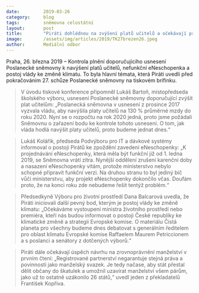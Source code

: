 ```yaml
---
date:         2019-03-26
category:     blog
tags:         sněmovna celostátní 
layout:       post
title:        "Piráti dohlédnou na zvýšení platů učitelů a očekávají projednávání zpožděné eNeschopenky"
image:        /assets/img/articles/2019/TK27brezen26.jpeg
author:       Mediální odbor
---
```


Praha, 26. března 2019 – Kontrola plnění doporučujícího usnesení Poslanecké sněmovny k navýšení platů učitelů, nefunkční eNeschopenka a postoj vlády ke změně klimatu. To byla hlavní témata, která Piráti uvedli před pokračováním 27. schůze Poslanecké sněmovny na tiskovém brífinku. 

> V úvodu tiskové konference připomněl Lukáš Bartoň, místopředseda školského výboru, usnesení Poslanecké sněmovny doporučující zvýšit plat učitelům: „Poslanecká sněmovna v usnesení z prosince 2017 vyzvala vládu, aby navýšila platy učitelů na 130 % průměrné mzdy do roku 2020. Nyní se o rozpočtu na rok 2020 jedná, proto jsme požádali Sněmovnu o zařazení bodu ke kontrole tohoto usnesení. O tom, jak vláda hodlá navýšit platy učitelů, proto budeme jednat dnes.“

> Lukáš Kolářík, předseda Podvýboru pro IT a dávkové systémy informoval o postoji Pirátů ke zpoždění zavedení eNeschopenky: „K projednávání eNeschopenky, která měla být funkční již od 1. ledna 2019, se Sněmovna vrátí zítra. Nynější oddělení zrušení karenční doby a nasazení eNeschopenky vítám, protože ministerstvo nebylo schopné připravit funkční verzi. Na druhou stranu to byl jediný bič vůči ministerstvu, aby projekt eNeschopenky dokončilo včas. Doufám proto, že na konci roku zde nebudeme řešit tentýž problém.“

> Předsedkyně Výboru pro životní prostředí Dana Balcarová uvedla, že Piráti iniciovali další pevný bod, kterým je postoj vlády ke změně klimatu: „Očekáváme vystoupení ministra životního prostředí nebo premiéra, kteří nás budou informovat o postoji České republiky ke klimatické změně a strategii Evropské komise. O materiálu Čistá planeta pro všechny budeme dnes debatovat s generálním ředitelem pro oblast klimatu Evropské komise Raffaelem Maurem Petriccionem a s poslanci a senátory z dotčených výborů.“

> Piráti dále očekávají úspěch návrhu na zrovnoprávnění manželství v prvním čtení: „Registrované partnerství negarantuje stejná práva a povinnosti jako manželský svazek. Je tedy načase, aby stát přestal dělit občany do škatulek a umožnil uzavírat manželství všem párům, jako už to ostatně uzákonilo 26 států,“ uvedl jeden z překladatelů František Kopřiva. 
